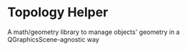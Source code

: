# Topology Helper
A math/geometry library to manage objects' geometry in a QGraphicsScene-agnostic way
